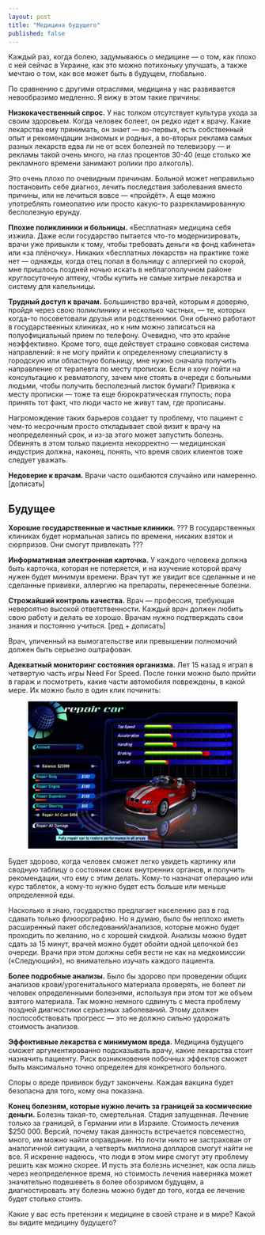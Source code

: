 ```yaml
---
layout: post
title: "Медицина будущего"
published: false
---
```


Каждый раз, когда болею, задумываюсь о медицине — о том, как плохо с ней сейчас в Украине, как это можно потихоньку улучшать, а также мечтаю о том, как все может быть в будущем, глобально.

По сравнению с другими отраслями, медицина  у нас развивается невообразимо медленно. Я вижу в этом такие причины:

**Низкокачественный спрос.** У нас толком отсутствует культура ухода за своим здоровьем. Когда человек болеет, он редко идет к врачу. Какие лекарства ему принимать, он знает — во-первых, есть собственный опыт и рекомендации знакомых и родных, а во-вторых реклама самых разных лекарств едва ли не от всех болезней по телевизору — и рекламы такой очень много, на глаз процентов 30-40 (еще столько же рекламного времени занимают ролики про алкоголь).

Это очень плохо по очевидным причинам. Больной может неправильно постановить себе диагноз, лечить последствия заболевания вместо причины, или не лечиться вовсе — «пройдёт». А еще можно употреблять гомеопатию или просто какую-то разрекламированную бесполезную ерунду.

**Плохие поликлиники и больницы.** «Бесплатная» медицина себя изжила. Даже если государство пытается что-то модернизировать, врачи уже привыкли к тому, чтобы требовать деньги «в фонд кабинета» или «за плёночку». Никаких «бесплатных лекарств» на практике тоже нет — однажды, когда отец попал в больницу с аллергией по скорой, мне пришлось поздней ночью искать в неблагополучном районе круглосуточную аптеку, чтобы купить не самые хитрые лекарства и систему для капельницы.

**Трудный доступ к врачам.** Большинство врачей, которым я доверяю, пройдя через свою поликлинику и несколько частных, — те, которых когда-то посоветовали друзья или родственники. Они обычно работают в государственных клиниках, но к ним можно записаться на полуофициальный прием по телефону. Очевидно, что это крайне неэффективно. Кроме того, еще действует страшно совковая система направлений: я не могу прийти к определенному специалисту в городскую или областную больницу, мне нужно сначала получить направление от терапевта по месту прописки. Если я хочу пойти на консультацию к ревматологу, зачем мне стоять в очереди с больными людьми, чтобы получить бесполезный листок бумаги? Привязка к месту прописки — тоже та еще бюрократическая глупость; пора принять тот факт, что люди часто не живут там, где прописаны.

Нагромождение таких барьеров создает ту проблему, что пациент с чем-то несрочным просто откладывает свой визит к врачу на неопределенный срок, и из-за этого может запустить болезнь. Обвинять в этом только пациента некорректно — медицинская индустрия должна, наконец, понять, что время своих клиентов тоже следует уважать.

**Недоверие к врачам.** Врачи часто ошибаются случайно или намеренно. [дописать]



Будущее
-------

**Хорошие государственные и частные клиники.** ??? В государственных клиниках будет нормальная запись по времени, никаких взяток и сюрпризов. Они смогут привлекать ???

**Информативная электронная карточка.** У каждого человека должна быть карточка, которая не потеряется, и на изучение которой врачу нужен будет минимум времени. Врач тут же увидит все сделанные и не сделанные прививки, аллергию на препараты, перенесенные болезни.

**Строжайший контроль качества.** Врач — профессия, требующая невероятно высокой ответственности. Каждый врач должен любить свою работу и делать ее хорошо. Врачам нужно подтверждать свои знания и постоянно учиться. [ред + дописать]

Врач, уличенный на вымогательстве или превышении полномочий должен быть серьезно оштрафован.

**Адекватный мониторинг состояния организма.**
Лет 15 назад я играл в четвертую часть игры Need For Speed. После гонки можно было прийти в гараж и посмотреть, какие части автомобиля повреждены, в какой мере. Их можно было в один клик починить:

<figure>
  <img src="../i/future-medicine/nfs.jpg" alt="">
</figure>

Будет здорово, когда человек сможет легко увидеть картинку или сводную таблицу о состоянии своих внутренних органов, и получить  рекомендации, что ему с этим делать. Кому-то назначат операцию или курс таблеток, а кому-то нужно будет есть больше или меньше определенной еды.

Насколько я знаю, государство предлагает населению раз в год сдавать только флюорографию. Но я думаю, было бы неплохо иметь расширенный пакет обследований/анализов, которые можно будет проходить по желанию, но с хорошей скидкой. Анализы можно будет сдать за 15 минут, врачей можно будет обойти одной цепочкой без очереди. Врачи при этом должны себя вести не как на медкомиссии («Следующий»), но внимательно изучать каждого пациента.

**Более подробные анализы.**
Было бы здорово при проведении общих анализов крови/урогенитального материала проверять, не болеет ли человек определенными болезнями, используя при этом тот же объем взятого материала. Так можно немного сдвинуть с места проблему поздней диагностики серьезных заболеваний. Этому должен поспособствовать прогресс — это не должно сильно удорожать стоимость анализов.

**Эффективные лекарства с минимумом вреда.**
Медицина будущего сможет аргументированно подсказывать врачу, какие лекарства стоит назначить пациенту. Риск возникновения побочных эффектов сможет быть максимально точно определен для конкретного больного.

Споры о вреде прививок будут закончены. Каждая вакцина будет безопасна для того, кому она показана.

**Конец болезням, которые нужно лечить за границей за космические деньги.**
Болезнь такая-то, смертельная. Стадия запущенная. Лечение только за границей, в Германии или в Израиле. Стоимость лечения $250 000. Версий, почему такая данность встречается повсеместно, много, им можно найти оправдание. Но почти никто не застрахован от аналогичной ситуации, а четверть миллиона долларов смогут найти не все. Я искренне надеюсь, что люди в этом мире смогут эту проблему решить как можно скорее. И пусть эта болезнь исчезнет, как оспа лишь через неопределенное время, но стоимость лечения наверняка может значительно подешеветь в более обозримом будущем, а диагностировать эту болезнь можно будет до того, когда ее лечение будет столько стоить.

Какие у вас есть претензии к медицине в своей стране и в мире? Какой вы видите медицину будущего?